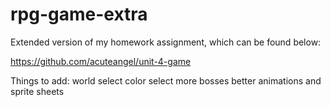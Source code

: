 # rpg-game-extra

Extended version of my homework assignment, which can be found below:

https://github.com/acuteangel/unit-4-game

Things to add:
world select
color select
more bosses
better animations and sprite sheets